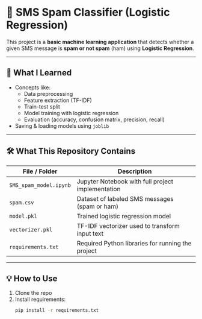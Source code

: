 # 📱 SMS Spam Classifier (Logistic Regression)

This project is a **basic machine learning application** that detects whether a given SMS message is **spam or not spam** (ham) using **Logistic Regression**.

---

## 🧠 What I Learned

- Concepts like:
  - Data preprocessing
  - Feature extraction (TF-IDF)
  - Train-test split
  - Model training with logistic regression
  - Evaluation (accuracy, confusion matrix, precision, recall)
- Saving & loading models using `joblib`

---

## 🛠️ What This Repository Contains

| File / Folder         | Description                                         |
|-----------------------|-----------------------------------------------------|
| `SMS_spam_model.ipynb`| Jupyter Notebook with full project implementation   |
| `spam.csv`            | Dataset of labeled SMS messages (spam or ham)      |
| `model.pkl`           | Trained logistic regression model                   |
| `vectorizer.pkl`      | TF-IDF vectorizer used to transform input text      |
| `requirements.txt`    | Required Python libraries for running the project   |

---

## 💡 How to Use

1. Clone the repo
2. Install requirements:  
   ```bash
   pip install -r requirements.txt
